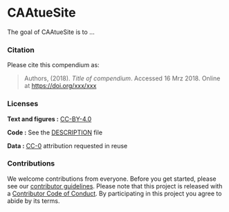 
<!-- README.md is generated from README.Rmd. Please edit that file -->

# CAAtueSite

The goal of CAAtueSite is to …

### Citation

Please cite this compendium as:

> Authors, (2018). *Title of compendium*. Accessed 16 Mrz 2018. Online
> at <https://doi.org/xxx/xxx>

### Licenses

**Text and figures :**
[CC-BY-4.0](http://creativecommons.org/licenses/by/4.0/)

**Code :** See the [DESCRIPTION](DESCRIPTION) file

**Data :** [CC-0](http://creativecommons.org/publicdomain/zero/1.0/)
attribution requested in reuse

### Contributions

We welcome contributions from everyone. Before you get started, please
see our [contributor guidelines](CONTRIBUTING.md). Please note that this
project is released with a [Contributor Code of Conduct](CONDUCT.md). By
participating in this project you agree to abide by its terms.
